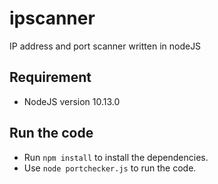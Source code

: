 # ipscanner
IP address and port scanner written in nodeJS

## Requirement 
- NodeJS version 10.13.0

## Run the code
- Run `npm install` to install the dependencies.
- Use `node portchecker.js` to run the code.
